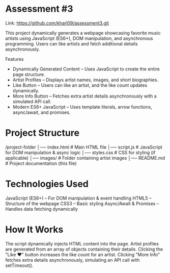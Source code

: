 # Assessment #3 

Link: https://github.com/kharl09/assessment3.git

This project dynamically generates a webpage showcasing favorite music artists using JavaScript (ES6+), DOM manipulation, and asynchronous programming. Users can like artists and fetch additional details asynchronously.

Features
- Dynamically Generated Content – Uses JavaScript to create the entire page structure.
- Artist Profiles – Displays artist names, images, and short biographies.
- Like Button – Users can like an artist, and the like count updates dynamically.
- More Info Button – Fetches extra artist details asynchronously with a simulated API call.
- Modern ES6+ JavaScript – Uses template literals, arrow functions, async/await, and promises.

# Project Structure

/project-folder
│── index.html  # Main HTML file
│── script.js   # JavaScript for DOM manipulation & async logic
│── styles.css  # CSS for styling (if applicable)
│── images/     # Folder containing artist images
│── README.md   # Project documentation (this file)

# Technologies Used
JavaScript (ES6+) – For DOM manipulation & event handling
HTML5 – Structure of the webpage
CSS3 – Basic styling
Async/Await & Promises – Handles data fetching dynamically


# How It Works
The script dynamically injects HTML content into the page.
Artist profiles are generated from an array of objects containing their details.
Clicking the "Like ❤️" button increases the like count for an artist.
Clicking "More Info" fetches extra details asynchronously, simulating an API call with setTimeout().

